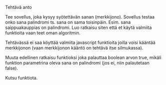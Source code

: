 Tehtävä anto

Tee sovellus, joka kysyy syötettävän sanan (merkkijono).
Sovellus testaa onko sana palindromi ts. sana on sama toisinpäin.
Esim. sana saippuakauppias on palindromi.
Luo ratkaisu siten että et käytä valmiita funktioita vaan teet oman algoritmin.

Tehtävässä ei saa köyttää valmiita javascript funktioita joilla voisi kääntää merkkijonon (vaan merkkijonon kääntö on tehtävä itse silmukassa).

Muuta edellinen ratkaisu funktioksi joka palauttaa boolean arvon true, mikäli funktion parametrina oleva sana on palindromi (jos ei, niin palautetaan false).

Kutsu funktiota.
